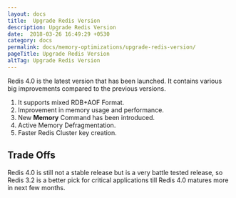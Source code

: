 ```yaml
---
layout: docs
title:  Upgrade Redis Version
description: Upgrade Redis Version
date:  2018-03-26 16:49:29 +0530
category: docs
permalink: docs/memory-optimizations/upgrade-redis-version/
pageTitle: Upgrade Redis Version
altTag: Upgrade Redis Version
---
```


Redis 4.0 is the latest version that has been launched. It contains various big improvements compared to the previous versions.

1. It supports mixed RDB+AOF Format.
1. Improvement in memory usage and performance.
1. New **Memory** Command has been introduced.
1. Active Memory Defragmentation.
1. Faster Redis Cluster key creation.

## Trade Offs

Redis 4.0 is still not a stable release but is a very battle tested release, so Redis 3.2 is a better pick for critical applications till Redis 4.0 matures more in next few months.
